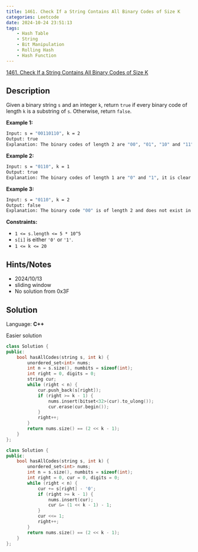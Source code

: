 ```yaml
---
title: 1461. Check If a String Contains All Binary Codes of Size K
categories: Leetcode
date: 2024-10-24 23:51:13
tags:
    - Hash Table
    - String
    - Bit Manipulation
    - Rolling Hash
    - Hash Function
---
```


[1461. Check If a String Contains All Binary Codes of Size K](https://leetcode.com/problems/check-if-a-string-contains-all-binary-codes-of-size-k/description/)

## Description

Given a binary string `s` and an integer `k`, return `true` if every binary code of length `k` is a substring of `s`. Otherwise, return `false`.

**Example 1:**

```bash
Input: s = "00110110", k = 2
Output: true
Explanation: The binary codes of length 2 are "00", "01", "10" and "11". They can be all found as substrings at indices 0, 1, 3 and 2 respectively.
```

**Example 2:**

```bash
Input: s = "0110", k = 1
Output: true
Explanation: The binary codes of length 1 are "0" and "1", it is clear that both exist as a substring.
```

**Example 3:**

```bash
Input: s = "0110", k = 2
Output: false
Explanation: The binary code "00" is of length 2 and does not exist in the array.
```

**Constraints:**

- `1 <= s.length <= 5 * 10^5`
- `s[i]` is either `'0'` or `'1'`.
- `1 <= k <= 20`

## Hints/Notes

- 2024/10/13
- sliding window
- No solution from 0x3F

## Solution

Language: **C++**

Easier solution

```C++
class Solution {
public:
    bool hasAllCodes(string s, int k) {
        unordered_set<int> nums;
        int n = s.size(), numbits = sizeof(int);
        int right = 0, digits = 0;
        string cur;
        while (right < n) {
            cur.push_back(s[right]);
            if (right >= k - 1) {
                nums.insert(bitset<32>(cur).to_ulong());
                cur.erase(cur.begin());
            }
            right++;
        }
        return nums.size() == (2 << k - 1);
    }
};
```

```C++
class Solution {
public:
    bool hasAllCodes(string s, int k) {
        unordered_set<int> nums;
        int n = s.size(), numbits = sizeof(int);
        int right = 0, cur = 0, digits = 0;
        while (right < n) {
            cur += s[right] - '0';
            if (right >= k - 1) {
                nums.insert(cur);
                cur &= (1 << k - 1) - 1;
            }
            cur <<= 1;
            right++;
        }
        return nums.size() == (2 << k - 1);
    }
};
```
